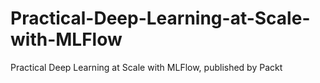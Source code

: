 # Practical-Deep-Learning-at-Scale-with-MLFlow
Practical Deep Learning at Scale with MLFlow, published by Packt
